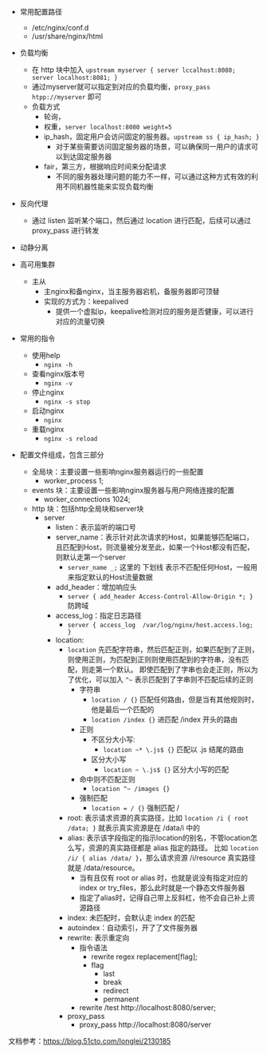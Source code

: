 * 常用配置路径
    * /etc/nginx/conf.d
    * /usr/share/nginx/html
* 负载均衡
    * 在 http 块中加入 `upstream myserver { server lccalhost:8080; server localhost:8081; }`
    * 通过myserver就可以指定到对应的负载均衡，`proxy_pass htpp://myserver` 即可
    * 负载方式
        * 轮询，
        * 权重，`server localhost:8080 weight=5`
        * ip_hash，固定用户会访问固定的服务器。`upstream ss { ip_hash; }`
            * 对于某些需要访问固定服务器的场景，可以确保同一用户的请求可以到达固定服务器
        * fair，第三方，根据响应时间来分配请求
            * 不同的服务器处理问题的能力不一样，可以通过这种方式有效的利用不同机器性能来实现负载均衡
* 反向代理
    * 通过 listen 监听某个端口，然后通过 location 进行匹配，后续可以通过 proxy_pass 进行转发
* 动静分离
* 高可用集群
    * 主从
        * 主nginx和备nginx，当主服务器宕机，备服务器即可顶替
        * 实现的方式为：keepalived
            * 提供一个虚拟ip，keepalive检测对应的服务是否健康，可以进行对应的流量切换

* 常用的指令
    * 使用help
        * `nginx -h`
    * 查看nginx版本号
        * `nginx -v`
    * 停止nginx
        * `nginx -s stop`
    * 启动nginx
        * `nginx`
    * 重载nginx
        * `nginx -s reload`
* 配置文件组成，包含三部分
    * 全局块：主要设置一些影响nginx服务器运行的一些配置
        * worker_process 1;
    * events 块：主要设置一些影响nginx服务器与用户网络连接的配置
        * worker_connections 1024;
    * http 块：包括http全局块和server块
        * server
            * listen：表示监听的端口号
            * server_name：表示针对此次请求的Host，如果能够匹配端口，且匹配到Host，则流量被分发至此，如果一个Host都没有匹配，则默认走第一个server
                * `server_name _;` 这里的 下划线 表示不匹配任何Host，一般用来指定默认的Host流量数据
            * add_header：增加响应头
                * `server { add_header Access-Control-Allow-Origin *; }` 防跨域
            * access_log：指定日志路径
                * `server { access_log  /var/log/nginx/host.access.log; }`
            * location:
                * `location` 先匹配字符串，然后匹配正则，如果匹配到了正则，则使用正则，为匹配到正则则使用匹配到的字符串，没有匹配，则走第一个默认。
                即使匹配到了字串也会走正则，所以为了优化，可以加入 `^~` 表示匹配到了字串则不匹配后续的正则
                    * 字符串
                        * `location / {}` 匹配任何路由，但是当有其他规则时，他是最后一个匹配的
                        * `location /index {}` 进匹配 /index 开头的路由
                    * 正则
                        * 不区分大小写:
                            * `location ~* \.js$ {}` 匹配以 .js 结尾的路由
                        * 区分大小写
                            * `location ~ \.js$ {}` 区分大小写的匹配
                    * 命中则不匹配正则
                        * `location ^~ /images {}` 
                    * 强制匹配
                        * `location = / {}` 强制匹配 /
                * root: 表示请求资源的真实路径，比如 `location /i { root /data; }` 就表示真实资源是在 /data/i 中的
                * alias: 表示该字段指定的指示location的别名，不管location怎么写，资源的真实路径都是 alias 指定的路径。
                比如 `location /i/ { alias /data/ }`，那么请求资源 /i/resource 真实路径就是 /data/resource。
                    * 当有且仅有 root or alias 时，也就是说没有指定对应的 index or try_files，那么此时就是一个静态文件服务器
                    * 指定了alias时，记得自己带上反斜杠，他不会自己补上资源路径
                * index: 未匹配时，会默认走 index 的匹配
                * autoindex：自动索引，开了了文件服务器
                * rewrite: 表示重定向
                    * 指令语法
                        * rewrite regex replacement[flag];
                        * flag
                            * last
                            * break
                            * redirect
                            * permanent
                    * rewrite /test http://localhost:8080/server;
                * proxy_pass
                    * proxy_pass  http://localhost:8080/server
    
文档参考：https://blog.51cto.com/longlei/2130185
    
    